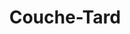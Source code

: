 ---
title: "Couche-Tard"
url: /montreal/couche-tard-chemin-de-la-cote-saint-luc-2/
shop: Lebensmittel
---